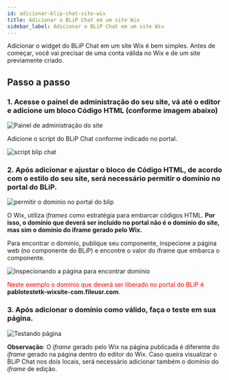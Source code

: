```yaml
---
id: adicionar-blip-chat-site-wix
title: Adicionar o BLiP Chat em um site Wix
sidebar_label: Adicionar o BLiP Chat em um site Wix
---
```


Adicionar o widget do BLiP Chat em um site Wix é bem simples. Antes de começar, você vai precisar de uma conta válida no Wix e de um site previamente criado.

## Passo a passo

### 1. Acesse o painel de administração do seu site, vá até o editor e adicione um bloco Código HTML (conforme imagem abaixo)

![Painel de administração do site](/img/channels/blip-chat/chat-adicionar-blip-chat-site-wix-1.png)<br>

Adicione o script do BLiP Chat conforme indicado no portal.

![script blip chat](/img/channels/blip-chat/chat-adicionar-blip-chat-site-wix-2.png)<br>

### 2. Após adicionar e ajustar o bloco de Código HTML, de acordo com o estilo do seu site, será necessário permitir o domínio no portal do BLiP.

![permitir o dominio no portal do blip](/img/channels/blip-chat/chat-adicionar-blip-chat-site-wix-3.png)

O Wix, utiliza *iframes* como estratégia para embarcar códigos HTML. **Por isso, o domínio que deverá ser incluído no portal não é o domínio do site, mas sim o domínio do iframe gerado pelo Wix.**

Para encontrar o domínio, publique seu componente, inspecione a página web (no componente do BLiP) e encontre o valor do iframe que embarca o componente.

![Inspecionando a página para encontrar domínio](/img/channels/blip-chat/chat-adicionar-blip-chat-site-wix-4.png)<br>

<font color=red> Neste exemplo o domínio que deverá ser liberado no portal do BLiP é </font>**pablotestetk-wixsite-com.fileusr<span>.</span>com**.

### 3. Após adicionar o domínio como válido, faça o teste em sua página.

![Testando página](/img/channels/blip-chat/chat-adicionar-blip-chat-site-wix-5.png)<br>

**Observação**: O *iframe* gerado pelo Wix na página publicada é diferente do *iframe* gerado na página dentro do editor do Wix. Caso queira visualizar o BLiP Chat nos dois locais, será necessário adicionar também o domínio do *iframe* de edição.
